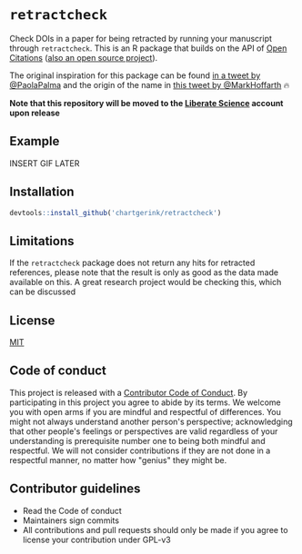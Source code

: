 # `retractcheck`

Check DOIs in a paper for being retracted by running your manuscript through `retractcheck`. This is an R package that builds on the API of [Open Citations](http://opencitations.com) ([also an open source project](https://github.com/fathomlabs/open-retractions)). 

The original inspiration for this package can be found [in a tweet by @PaolaPalma](https://twitter.com/PaoloAPalma/status/976545221268815872) and the origin of the name in [this tweet by @MarkHoffarth](https://twitter.com/MarkHoffarth/status/976548240672870405) :fire:

__Note that this repository will be moved to the [Liberate Science](https://github.com/libscie) account upon release__

## Example

INSERT GIF LATER

## Installation

```R
devtools::install_github('chartgerink/retractcheck')
```

## Limitations

If the `retractcheck` package does not return any hits for retracted references, please note that the result is only as good as the data made available on this. A great research project would be checking this, which can be discussed 

## License

[MIT](LICENSE.md)

## Code of conduct

This project is released with a [Contributor Code of Conduct](CODE_OF_CONDUCT.md). By participating in this project you agree to abide by its terms. We welcome you with open arms if you are mindful and respectful of differences. You might not always understand another person's perspective; acknowledging that other people's feelings or perspectives are valid regardless of your understanding is prerequisite number one to being both mindful and respectful. We will not consider contributions if they are not done in a respectful manner, no matter how "genius" they might be.

## Contributor guidelines

* Read the Code of conduct
* Maintainers sign commits
* All contributions and pull requests should only be made if you agree to license your contribution under GPL-v3
